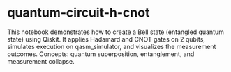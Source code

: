 # quantum-circuit-h-cnot
This notebook demonstrates how to create a Bell state (entangled quantum state) using Qiskit. It applies Hadamard and CNOT gates on 2 qubits, simulates execution on qasm_simulator, and visualizes the measurement outcomes. Concepts: quantum superposition, entanglement, and measurement collapse.
